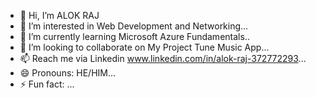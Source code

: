 - 👋 Hi, I’m ALOK RAJ
- 👀 I’m interested in Web Development and Networking...
- 🌱 I’m currently learning Microsoft Azure Fundamentals..
- 💞️ I’m looking to collaborate on My Project Tune Music App...
- 📫 Reach me via Linkedin www.linkedin.com/in/alok-raj-372772293...
- 😄 Pronouns: HE/HIM...
- ⚡ Fun fact: ...

<!---
Alokraj0112/Alokraj0112 is a ✨ special ✨ repository because its `README.md` (this file) appears on your GitHub profile.
You can click the Preview link to take a look at your changes.
--->
